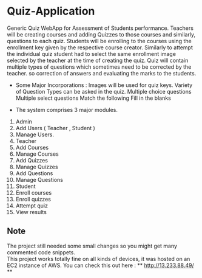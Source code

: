 # Quiz-Application

Generic Quiz WebApp for Assessment of Students performance. Teachers will be creating courses and adding Quizzes to those courses and similarly, questions to each quiz. Students will be enrolling to the courses using the enrollment key given by the respective course creator. Similarly to attempt the individual quiz student had to select the same enrollment image selected by the teacher at the time of creating the quiz. Quiz will contain multiple types of questions which sometimes need to be corrected by the teacher. so correction of answers and evaluating the marks to the students. 

* Some Major Incorporations :
Images will be used for quiz keys. 
Variety of Question Types can be asked in the quiz.
Multiple choice questions
Multiple select questions
Match the following
Fill in the blanks

* The system comprises 3 major modules.
1. Admin
  1. Add Users ( Teacher , Student )
  1. Manage Users.
1. Teacher
  1. Add Courses
  1. Manage Courses
  1. Add Quizzes
  1. Manage Quizzes
  1. Add Questions
  1. Manage Questions
1. Student
  1. Enroll courses
  1. Enroll quizzes
  1. Attempt quiz
  1. View results

## Note
The project still needed some small changes so you might get many commented code snippets.  
This project works totally fine on all kinds of devices, it was hosted on an EC2 instance of AWS.
You can check this out here : ** http://13.233.88.49/ **


